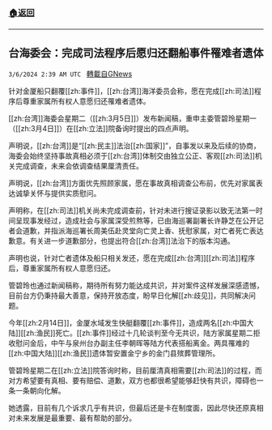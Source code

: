 ###  [:house:返回](README.md)
---


## 台海委会：完成司法程序后愿归还翻船事件罹难者遗体
`3/6/2024 2:39 AM UTC ` [轉載自GNews](https://gnews.org/articles/2368948)

针对金厦船只翻覆[[zh:事件]]，[[zh:台湾]]海洋委员会称，愿在完成[[zh:司法]]程序后尊重家属所有权人意愿归还罹难者遗体。

[[zh:台湾]]海委会星期二（[[zh:3月5日]]）发布新闻稿，重申主委管碧玲星期一（[[zh:3月4日]]）在[[zh:立法]]院备询时提出的四点声明。

声明说，[[zh:台湾]]是“[[zh:民主]]法治[[zh:国家]]”，自事发以来及后续的协商，海委会始终坚持事故真相必须于[[zh:台湾]]体制交由独立公正、客观[[zh:司法]]机关完成调查，未来会依调查结果厘清责任。

声明说，[[zh:台湾]]方面优先照顾家属，愿在事故真相调查公布前，优先对家属表达诚挚关怀与提供实质慰问。

声明称，在[[zh:司法]]机关尚未完成调查前，针对未进行搜证录影以致无法第一时间呈现事发经过，造成社会与家属深受煎熬等，已由海巡署副署长许静芝在公开记者会道歉，并指派海巡署长周美伍赴灵堂向亡灵上香、抚慰家属，对亡者死亡表达歉意。有关进一步道歉部分，也提出符合[[zh:台湾]]法治下的版本沟通。

声明也说，针对亡者遗体及船只相关发还，愿在完成[[zh:台湾]][[zh:司法]]程序后，尊重家属所有权人意愿归还。

管碧玲也通过新闻稿称，期待所有努力能达成共识，并对案件这样发展深感遗憾，目前台方仍秉持最大善意，保持开放态度，盼早日化解[[zh:歧见]]，共同解决问题。

今年[[zh:2月14日]]，金厦水域发生快艇翻覆[[zh:事件]]，造成两名[[zh:中国大陆]][[zh:渔民]]死亡。[[zh:事件]]经过十几轮谈判至今无共识，陆方家属星期二拒收慰问金后，中午与泉州台办副主任李朝晖等陆方代表搭船离金。两具罹难的[[zh:中国大陆]][[zh:渔民]]遗体暂安置金宁乡的金门县殡葬管理所。

管碧玲星期二在[[zh:立法]]院答询时称，目前厘清真相需要[[zh:司法]]的过程，而对方希望要有真相、要有赔偿、道歉，双方也都很希望能够赶快有共识，障碍也一条一条朝向化解。

她透露，目前有几个诉求几乎有共识，但最后还是卡在制度面，因此尽快还原真相对未来发展是最重要、最有帮助的部分。
